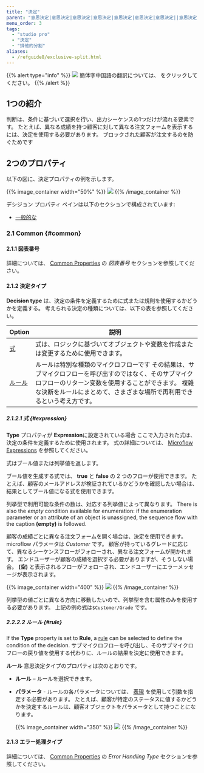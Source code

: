 ```yaml
---
title: "決定"
parent: "意思決定|意思決定|意思決定|意思決定|意思決定|意思決定|意思決定||意思決定|意思決定|"
menu_order: 3
tags:
  - "studio pro"
  - "決定"
  - "排他的分割"
aliases:
  - /refguide8/exclusive-split.html
---
```


{{% alert type="info" %}}
<img src="attachments/chinese-translation/china.png" style="display: inline-block; margin: 0" /> 簡体字中国語の翻訳については、 [<unk> <unk> <unk>](https://cdn.mendix.tencent-cloud.com/documentation/refguide8/decision.pdf) をクリックしてください。
{{% /alert %}}

## 1つの紹介

判断は、条件に基づいて選択を行い、出力シーケンスの1つだけが流れる要素です。 たとえば、異なる成績を持つ顧客に対して異なる注文フォームを表示するには、決定を使用する必要があります。 ブロックされた顧客が注文するのを防ぐためです

## 2つのプロパティ

以下の図に、決定プロパティの例を示します。

{{% image_container width="50%" %}}
![](attachments/decisions/decision-properties.png)
{{% /image_container %}}

デシジョン プロパティ ペインは以下のセクションで構成されています:

* [一般的な](#common)

### 2.1 Common {#common}

#### 2.1.1 図表番号

詳細については、 [Common Properties](microflow-element-common-properties#caption) の *図表番号* セクションを参照してください。

#### 2.1.2 決定タイプ

**Decision type** は、決定の条件を定義するために式または規則を使用するかどうかを定義する。 考えられる決定の種類については、以下の表を参照してください。

| Option           | 説明                                                                                                                   |
| ---------------- | -------------------------------------------------------------------------------------------------------------------- |
| [式](#expression) | 式は、ロジックに基づいてオブジェクトや変数を作成または変更するために使用できます。                                                                            |
| [ルール](#rule)     | ルールは特別な種類のマイクロフローです その結果は、サブマイクロフローを呼び出すのではなく、そのサブマイクロフローのリターン変数を使用することができます。 複雑な決断をルールにまとめて、さまざまな場所で再利用できるという考え方です。 |

##### 2.1.2.1 式 {#expression}

**Type** プロパティが **Expression**に設定されている場合 ここで入力された式は、決定の条件を定義するために使用されます。 式の詳細については、 [Microflow Expressions](expressions) を参照してください。

式はブール値または列挙値を返します。

ブール値を生成する式では、 **true** と **false** の 2 つのフローが使用できます。 たとえば、顧客のメールアドレスが検証されているかどうかを確認したい場合は、結果としてブール値になる式を使用できます。

列挙型で利用可能な条件の数は、対応する列挙値によって異なります。 There is also the *empty* condition available for enumeration: if the enumeration parameter or an attribute of an object is unassigned, the sequence flow with the caption **(empty)** is followed.

顧客の成績ごとに異なる注文フォームを開く場合は、決定を使用できます。 microflow パラメータは *Customer* です。 顧客が持っているグレードに応じて、異なるシーケンスフローがフォローされ、異なる注文フォームが開かれます。 エンドユーザーが顧客の成績を選択する必要がありますが、そうしない場合。 **(空)** と表示されるフローがフォローされ、エンドユーザーにエラーメッセージが表示されます。

{{% image_container width="400" %}}
![](attachments/decisions/decision-example.png)
{{% /image_container %}}

列挙型の値ごとに異なる方向に移動したいので、列挙型を含む属性のみを使用する必要があります。 上記の例の式は`$Customer/Grade` です。

##### 2.2.2.2 ルール {#rule}

If the **Type** property is set to **Rule**, a [rule](rules) can be selected to define the condition of the decision. サブマイクロフローを呼び出し、そのサブマイクロフローの戻り値を使用する代わりに、ルールの結果を決定に使用できます。

**ルール** 意思決定タイプのプロパティは次のとおりです。

* **ルール** – ルールを選択できます。

* **パラメータ** - ルールの各パラメータについては、 [表現](expressions) を使用して引数を指定する必要があります。 たとえば、顧客が特定のステータスに値するかどうかを決定するルールは、顧客オブジェクトをパラメータとして持つことになります。

    {{% image_container width="350" %}} ![](attachments/decisions/rule-properties.png)  {{% /image_container %}}

#### 2.1.3 エラー処理タイプ

詳細については、 [Common Properties](microflow-element-common-properties#error-handling) の *Error Handling Type* セクションを参照してください。